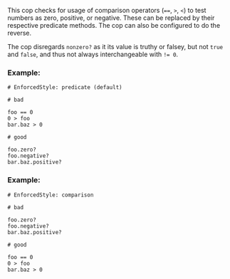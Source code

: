 This cop checks for usage of comparison operators (`==`,
`>`, `<`) to test numbers as zero, positive, or negative.
These can be replaced by their respective predicate methods.
The cop can also be configured to do the reverse.

The cop disregards `nonzero?` as it its value is truthy or falsey,
but not `true` and `false`, and thus not always interchangeable with
`!= 0`.

### Example:

    # EnforcedStyle: predicate (default)

    # bad

    foo == 0
    0 > foo
    bar.baz > 0

    # good

    foo.zero?
    foo.negative?
    bar.baz.positive?

### Example:

    # EnforcedStyle: comparison

    # bad

    foo.zero?
    foo.negative?
    bar.baz.positive?

    # good

    foo == 0
    0 > foo
    bar.baz > 0